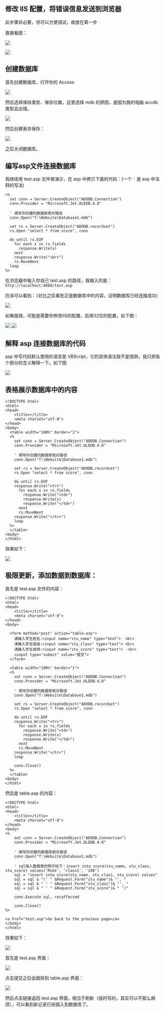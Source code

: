 ## 修改 IIS 配置，将错误信息发送到浏览器

此步骤非必要，但可以方便调试，故放在第一步

直接看图：

![](./img/asp1.png)

![](./img/asp2.png)

## 创建数据库

首先创建数据库，打开你的 Access

![](./img/asp3.png)

然后选择保存类型、保存位置。这里选择 mdb 的原因，是因为我的电脑 accdb 类型会出错。

![](./img/asp4.png)

然后创建表并保存：

![](./img/asp5.png)

之后关闭数据库。

## 编写asp文件连接数据库

我继续用 test.asp 文件做演示，在 asp 中拷贝下面的代码：(一个 `'` 是 asp 中注释的写法)

```
<%
  set conn = Server.CreateObject("ADODB.Connection")
  conn.Provider = "Microsoft.Jet.OLEDB.4.0"

  ' 填写你创建的数据库绝对路径
  conn.Open("f:\Website\Database1.mdb")

  set rs = Server.CreateObject("ADODB.recordset")
  rs.Open "select * from score", conn

  do until rs.EOF
    for each x in rs.fields
      response.Write(x)
    next
    response.Write("<br>")
    rs.MoveNext
  loop
%>
```

在浏览器中输入你自己 test.asp 的路径，我输入的是：`http://localhost:8080/test.asp`

应该可以看到：（对比之后看到正是数据库中的内容，证明数据库已经连接成功）

![](./img/asp6.png)

如果报错，可能是需要你修改IIS的配置，启用32位的配置，如下图：

![](./img/asp7.png)
![](./img/asp8.png)

## 解释 asp 连接数据库的代码

asp 中写代码默认使用的语言是 VBScript，它的具体语法我不是很熟，我只把各个部分的含义解释一下。如下图

![](./img/asp9.png)

## 表格展示数据库中的内容

```
<!DOCTYPE html>
<html>
<head>
    <title></title>
    <meta charset="utf-8">
</head>
<body>
  <table width="100%" border="1">
  <%
    set conn = Server.CreateObject("ADODB.Connection")
    conn.Provider = "Microsoft.Jet.OLEDB.4.0"

    ' 填写你创建的数据库绝对路径
    conn.Open("f:\Website\Database1.mdb")

    set rs = Server.CreateObject("ADODB.recordset")
    rs.Open "select * from score", conn

    do until rs.EOF
    response.Write("<tr>")
      for each x in rs.fields
        response.Write("<td>")
        response.Write(x)
        response.Write("</td>")
      next
      rs.MoveNext
    response.Write("</tr>")
    loop
  %>
  </table>
<body>
</html>
```

效果如下：

![](./img/asp10.png)

## 极限更新，添加数据到数据库：

首先是 test.asp 文件的内容：

```
<!DOCTYPE html>
<html>
<head>
    <title></title>
    <meta charset="utf-8">
</head>
<body>

  <form method="post" action="table.asp">
    请输入学生姓名:<input name="stu_name" type="text">  <br>
    请输入学生班级:<input name="stu_class" type="text"> <br>
    请输入学生成绩:<input name="stu_score" type="text">  <br>
    <input type="submit" value="提交">
  </form>
  
  <table width="100%" border="1">
  <%
    set conn = Server.CreateObject("ADODB.Connection")
    conn.Provider = "Microsoft.Jet.OLEDB.4.0"

    ' 填写你创建的数据库绝对路径
    conn.Open("f:\Website\Database1.mdb")

    set rs = Server.CreateObject("ADODB.recordset")
    rs.Open "select * from score", conn

    do until rs.EOF
    response.Write("<tr>")
      for each x in rs.fields
        response.Write("<td>")
        response.Write(x)
        response.Write("</td>")
      next
      rs.MoveNext
    response.Write("</tr>")
    loop

    conn.Close()
  %>
  </table>
<body>
</html>
```

然后是 table.asp 的内容：

```
<!DOCTYPE html>
<html>
<head>
    <title></title>
    <meta charset="utf-8">
</head>
<body>
<%
    set conn = Server.CreateObject("ADODB.Connection")
    conn.Provider = "Microsoft.Jet.OLEDB.4.0"

    ' 填写你创建的数据库绝对路径
    conn.Open("f:\Website\Database1.mdb")

    ' sql插入数据表的例子如下：insert into score(stu_name, stu_class, stu_score) values('Mike', 'class1', '100')
    sql = "insert into score(stu_name, stu_class, stu_score) values"
    sql = sql & "(' " &Request.Form("stu_name")& "', "
    sql = sql & " ' " &Request.Form("stu_class")& "', "
    sql = sql & " ' " &Request.Form("stu_score")& " ')"

    conn.Execute sql, recaffected

    conn.Close()
%>

<a href="test.asp">Go back to the previous page</a>
</body>
</html>
```

效果如下：

![](./img/asp11.png)

首先是 test.asp 界面：

![](./img/asp12.png)

点击提交之后会跳转到 table.asp 界面：

![](./img/asp13.png)

然后点击链接返回 test.asp 界面，相当于刷新（临时写的，其实可以不那么麻烦），可以看到新记录已经插入到数据库了。
